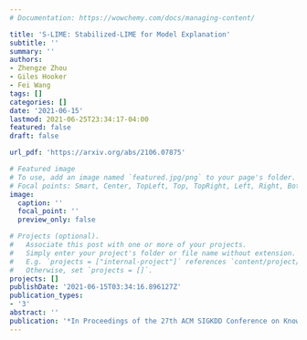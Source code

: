 ```yaml
---
# Documentation: https://wowchemy.com/docs/managing-content/

title: 'S-LIME: Stabilized-LIME for Model Explanation'
subtitle: ''
summary: ''
authors:
- Zhengze Zhou
- Giles Hooker
- Fei Wang
tags: []
categories: []
date: '2021-06-15'
lastmod: 2021-06-25T23:34:17-04:00
featured: false
draft: false

url_pdf: 'https://arxiv.org/abs/2106.07875'

# Featured image
# To use, add an image named `featured.jpg/png` to your page's folder.
# Focal points: Smart, Center, TopLeft, Top, TopRight, Left, Right, BottomLeft, Bottom, BottomRight.
image:
  caption: ''
  focal_point: ''
  preview_only: false

# Projects (optional).
#   Associate this post with one or more of your projects.
#   Simply enter your project's folder or file name without extension.
#   E.g. `projects = ["internal-project"]` references `content/project/deep-learning/index.md`.
#   Otherwise, set `projects = []`.
projects: []
publishDate: '2021-06-15T03:34:16.896127Z'
publication_types:
- '3'
abstract: ''
publication: '*In Proceedings of the 27th ACM SIGKDD Conference on Knowledge Discovery and Data Mining (KDD '21), August 14--18, 2021, Virtual Event, Singapore*'
---
```

